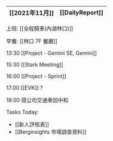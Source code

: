 [[2021年11月]]|[[DailyReport]]
---|---

上班: [[全程騎車(內湖林口)]]

早餐: [[林口 7F 餐廳]]

13:30 [[Project - Gemini SE, Gemini]]

15:30 [[Stark Meeting]]

16:00 [[Project - Sprint]]

17:00 [[EVK]] ?

18:00 搭公司交通車回中和

Tasks Today:
- [[新人評核表]]
- [[Berginsights 市場調查資料]]



